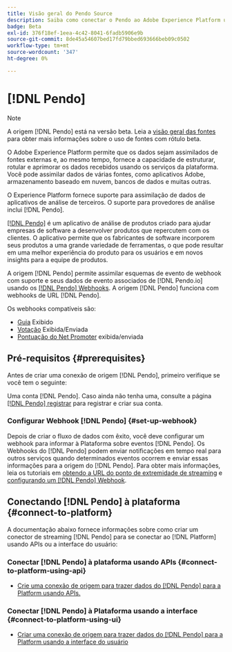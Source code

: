 ```yaml
---
title: Visão geral do Pendo Source
description: Saiba como conectar o Pendo ao Adobe Experience Platform usando APIs ou a interface do usuário utilizando webhooks
badge: Beta
exl-id: 376f18ef-1eea-4c42-8041-6fadb5906e9b
source-git-commit: 8de45a54607bed17fd79bbed693666beb09c0502
workflow-type: tm+mt
source-wordcount: '347'
ht-degree: 0%

---
```


# [!DNL Pendo]

>[!NOTE]
>
>A origem [!DNL Pendo] está na versão beta. Leia a [visão geral das fontes](../../home.md#terms-and-conditions) para obter mais informações sobre o uso de fontes com rótulo beta.

O Adobe Experience Platform permite que os dados sejam assimilados de fontes externas e, ao mesmo tempo, fornece a capacidade de estruturar, rotular e aprimorar os dados recebidos usando os serviços da plataforma. Você pode assimilar dados de várias fontes, como aplicativos Adobe, armazenamento baseado em nuvem, bancos de dados e muitas outras.

O Experience Platform fornece suporte para assimilação de dados de aplicativos de análise de terceiros. O suporte para provedores de análise inclui [!DNL Pendo].

[[!DNL Pendo]](https://pendo.io/) é um aplicativo de análise de produtos criado para ajudar empresas de software a desenvolver produtos que repercutem com os clientes. O aplicativo permite que os fabricantes de software incorporem seus produtos a uma grande variedade de ferramentas, o que pode resultar em uma melhor experiência do produto para os usuários e em novos insights para a equipe de produtos.

A origem [!DNL Pendo] permite assimilar esquemas de evento de webhook com suporte e seus dados de evento associados de [!DNL Pendo.io] usando os [[!DNL Pendo] Webhooks](https://support.pendo.io/hc/en-us/articles/360032285012-Webhooks). A origem [!DNL Pendo] funciona com webhooks de URL [!DNL Pendo].

Os webhooks compatíveis são:

* [Guia](https://support.pendo.io/hc/en-us/articles/8146679315867-Creating-a-Guide) Exibido
* [Votação](https://support.pendo.io/hc/en-us/articles/360031867152-Polls-Classic-) Exibida/Enviada
* [Pontuação do Net Promoter](https://support.pendo.io/hc/en-us/articles/360033527151-Set-up-an-NPS-Survey) exibida/enviada

## Pré-requisitos {#prerequisites}

Antes de criar uma conexão de origem [!DNL Pendo], primeiro verifique se você tem o seguinte:

Uma conta [!DNL Pendo]. Caso ainda não tenha uma, consulte a página [[!DNL Pendo] registrar](https://app.pendo.io/register) para registrar e criar sua conta.

### Configurar Webhook [!DNL Pendo] {#set-up-webhook}

Depois de criar o fluxo de dados com êxito, você deve configurar um webhook para informar à Plataforma sobre eventos [!DNL Pendo]. Os Webhooks do [!DNL Pendo] podem enviar notificações em tempo real para outros serviços quando determinados eventos ocorrem e enviar essas informações para a origem do [!DNL Pendo]. Para obter mais informações, leia os tutoriais em [obtendo a URL do ponto de extremidade de streaming](../../tutorials/ui/create/analytics/pendo-webhook.md#get-streaming-endpoint) e [configurando um [!DNL Pendo] Webhook](../../tutorials/ui/create/analytics/pendo-webhook.md#set-up-webhook).

## Conectando [!DNL Pendo] à plataforma {#connect-to-platform}

A documentação abaixo fornece informações sobre como criar um conector de streaming [!DNL Pendo] para se conectar ao [!DNL Platform] usando APIs ou a interface do usuário:

### Conectar [!DNL Pendo] à plataforma usando APIs {#connect-to-platform-using-api}

* [Crie uma conexão de origem para trazer dados do  [!DNL Pendo]  para a Platform usando APIs.](../../tutorials/api/create/analytics/pendo-webhook.md)

### Conectar [!DNL Pendo] à Plataforma usando a interface {#connect-to-platform-using-ui}

* [Criar uma conexão de origem para trazer dados do  [!DNL Pendo]  para a Platform usando a interface do usuário](../../tutorials/ui/create/analytics/pendo-webhook.md)
